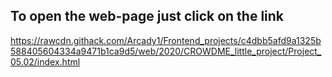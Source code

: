 ## To open the web-page just click on the link
https://rawcdn.githack.com/Arcady1/Frontend_projects/c4dbb5afd9a1325b588405604334a9471b1ca9d5/web/2020/CROWDME_little_project/Project_05.02/index.html
